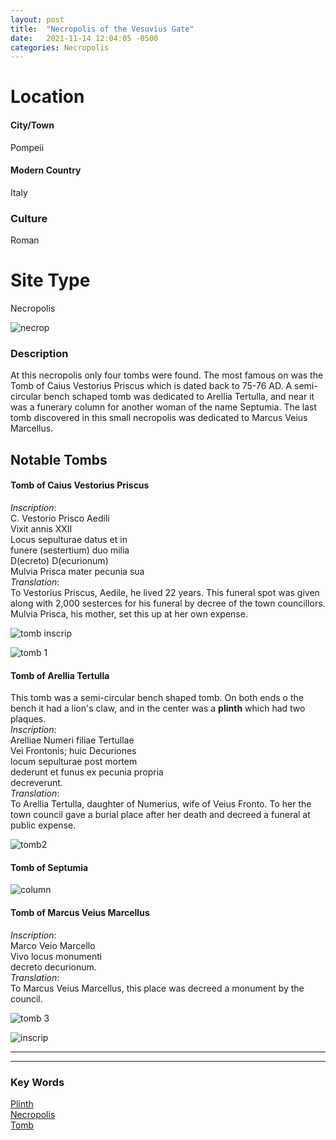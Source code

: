 ```yaml
---
layout: post
title:  "Necropolis of the Vesuvius Gate"
date:   2021-11-14 12:04:05 -0500
categories: Necropolis
---
```

# Location
#### City/Town
Pompeii
#### Modern Country
Italy
### Culture
Roman
# Site Type
Necropolis

![necrop](https://live.staticflickr.com/8568/15782535419_7d1af1cfff_b.jpg)

### Description
At this necropolis only four tombs were found. The most famous on was the Tomb of Caius Vestorius Priscus which is dated back to 75-76 AD. A semi-circular bench schaped tomb was dedicated to Arellia Tertulla, and near it was a funerary column for another woman of the name Septumia. The last tomb discovered in this small necropolis was dedicated to Marcus Veius Marcellus.

## Notable Tombs
#### Tomb of Caius Vestorius Priscus
*Inscription*:\
 C. Vestorio Prisco Aedili\
Vixit annis XXII\
Locus sepulturae datus et in\
funere (sestertium) duo milia\
D(ecreto) D(ecurionum)\
Mulvia Prisca mater pecunia sua\
*Translation*:\
 To Vestorius Priscus, Aedile, he lived 22 years. This funeral spot was given along with 2,000 sesterces for his funeral by decree of the town councillors. Mulvia Prisca, his mother, set this up at her own expense.

![tomb inscrip](http://pompeiiinpictures.com/pompeiiinpictures/Tombs/tombs%20porta%20vesuvio%20vgj_files/image011.jpg)


![tomb 1](http://pompeiiinpictures.com/pompeiiinpictures/Tombs/tombs%20porta%20vesuvio%20vgj_files/image004.jpg)



#### Tomb of Arellia Tertulla
This tomb was a semi-circular bench shaped tomb. On both ends o the bench it had a lion's claw, and in the center was a **plinth** which had two plaques.\
*Inscription*:\
 Arelliae Numeri filiae Tertullae\
Vei Frontonis; huic Decuriones\
locum sepulturae post mortem\
dederunt et funus ex pecunia propria\
decreverunt.\
*Translation*:\
 To Arellia Tertulla, daughter of Numerius, wife of Veius Fronto. To her the town council gave a burial place after her death and decreed a funeral at public expense.

![tomb2](https://pompeii.uk/Tombs/tombs%20porta%20vesuvio%20vgk_files/image005.jpg)

#### Tomb of Septumia
![column](https://upload.wikimedia.org/wikipedia/commons/thumb/e/e2/Tomba_di_Septumia_%28Pompei%29_WLM_001.JPG/1024px-Tomba_di_Septumia_%28Pompei%29_WLM_001.JPG)


#### Tomb of Marcus Veius Marcellus
*Inscription*:\
 Marco Veio Marcello\
Vivo locus monumenti\
decreto decurionum.\
*Translation*:\
 To Marcus Veius Marcellus, this place was decreed a monument by the council.

![tomb 3](http://www.pompeiiinpictures.com/pompeiiinpictures/Tombs/tombs%20porta%20vesuvio%20vgi_files/image006.jpg)


![inscrip](http://www.pompeiiinpictures.com/pompeiiinpictures/Tombs/tombs%20porta%20vesuvio%20vgi_files/image010.jpg)

---
---

### Key Words
[Plinth](https://www.britannica.com/technology/plinth)\
[Necropolis](https://www.britannica.com/topic/necropolis-archaeology)\
[Tomb](https://www.britannica.com/topic/tomb)
